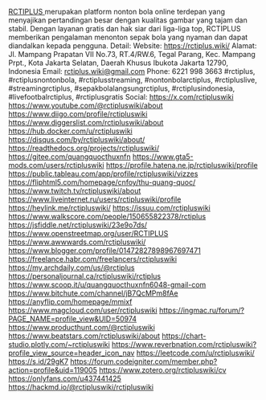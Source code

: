 <a href="https://rctiplus.wiki/">RCTIPLUS </a> merupakan platform nonton bola online terdepan yang menyajikan pertandingan besar dengan kualitas gambar yang tajam dan stabil. Dengan layanan gratis dan hak siar dari liga-liga top, RCTIPLUS memberikan pengalaman menonton sepak bola yang nyaman dan dapat diandalkan kepada pengguna.
Detail:
Website: <a href="https://rctiplus.wiki/">https://rctiplus.wiki/</a>
Alamat: Jl. Mampang Prapatan VII No.73, RT.4/RW.6, Tegal Parang, Kec. Mampang Prpt., Kota Jakarta Selatan, Daerah Khusus Ibukota Jakarta 12790, Indonesia
Email: rctiplus.wiki@gmail.com
Phone:  6221 998 3663
#rctiplus, #rctiplusnontonbola, #rctiplusstreaming, #nontonbolarctiplus, #rctipluslive, #streamingrctiplus, #sepakbolalangsungrctiplus, #rctiplusindonesia, #livefootbalrctiplus, #rctiplusgratis
Social: 
<a href="https://x.com/rctipluswiki">https://x.com/rctipluswiki</a>
<a href="https://www.youtube.com/@rctipluswiki/about">https://www.youtube.com/@rctipluswiki/about</a>
<a href="https://www.diigo.com/profile/rctipluswiki">https://www.diigo.com/profile/rctipluswiki</a>
<a href="https://www.diggerslist.com/rctipluswiki/about">https://www.diggerslist.com/rctipluswiki/about</a>
<a href="https://hub.docker.com/u/rctipluswiki">https://hub.docker.com/u/rctipluswiki</a>
<a href="https://disqus.com/by/rctipluswiki/about/">https://disqus.com/by/rctipluswiki/about/</a>
<a href="https://readthedocs.org/projects/rctipluswiki/">https://readthedocs.org/projects/rctipluswiki/</a>
<a href="https://gitee.com/quangquocthuxnfn">https://gitee.com/quangquocthuxnfn</a>
<a href="https://www.gta5-mods.com/users/rctipluswiki">https://www.gta5-mods.com/users/rctipluswiki</a>
<a href="https://profile.hatena.ne.jp/rctipluswiki/profile">https://profile.hatena.ne.jp/rctipluswiki/profile</a>
<a href="https://public.tableau.com/app/profile/rctipluswiki/vizzes">https://public.tableau.com/app/profile/rctipluswiki/vizzes</a>
<a href="https://fliphtml5.com/homepage/cnfoy/thu-quang-quoc/">https://fliphtml5.com/homepage/cnfoy/thu-quang-quoc/</a>
<a href="https://www.twitch.tv/rctipluswiki/about">https://www.twitch.tv/rctipluswiki/about</a>
<a href="https://www.liveinternet.ru/users/rctipluswiki/profile">https://www.liveinternet.ru/users/rctipluswiki/profile</a>
<a href="https://heylink.me/rctipluswiki/">https://heylink.me/rctipluswiki/</a>
<a href="https://issuu.com/rctipluswiki">https://issuu.com/rctipluswiki</a>
<a href="https://www.walkscore.com/people/150655822378/rctiplus">https://www.walkscore.com/people/150655822378/rctiplus</a>
<a href="https://jsfiddle.net/rctipluswiki/23e9o7ds/">https://jsfiddle.net/rctipluswiki/23e9o7ds/</a>
<a href="https://www.openstreetmap.org/user/RCTIPLUS">https://www.openstreetmap.org/user/RCTIPLUS</a>
<a href="https://www.awwwards.com/rctipluswiki/">https://www.awwwards.com/rctipluswiki/</a>
<a href="https://www.blogger.com/profile/01472827898967697471">https://www.blogger.com/profile/01472827898967697471</a>
<a href="https://freelance.habr.com/freelancers/rctipluswiki">https://freelance.habr.com/freelancers/rctipluswiki</a>
<a href="https://my.archdaily.com/us/@rctiplus">https://my.archdaily.com/us/@rctiplus</a>
<a href="https://personaljournal.ca/rctipluswiki/rctiplus">https://personaljournal.ca/rctipluswiki/rctiplus</a>
<a href="https://www.scoop.it/u/quangquocthuxnfn6048-gmail-com">https://www.scoop.it/u/quangquocthuxnfn6048-gmail-com</a>
<a href="https://www.bitchute.com/channel/jB7QcMPm8fAe">https://www.bitchute.com/channel/jB7QcMPm8fAe</a>
<a href="https://anyflip.com/homepage/mmixf">https://anyflip.com/homepage/mmixf</a>
<a href="https://www.magcloud.com/user/rctipluswiki">https://www.magcloud.com/user/rctipluswiki</a>
<a href="https://ingmac.ru/forum/?PAGE_NAME=profile_view&UID=50974">https://ingmac.ru/forum/?PAGE_NAME=profile_view&UID=50974</a>
<a href="https://www.producthunt.com/@rctipluswiki">https://www.producthunt.com/@rctipluswiki</a>
<a href="https://www.beatstars.com/rctipluswiki/about">https://www.beatstars.com/rctipluswiki/about</a>
<a href="https://chart-studio.plotly.com/~rctipluswiki">https://chart-studio.plotly.com/~rctipluswiki</a>
<a href="https://www.reverbnation.com/rctipluswiki?profile_view_source=header_icon_nav">https://www.reverbnation.com/rctipluswiki?profile_view_source=header_icon_nav</a>
<a href="https://leetcode.com/u/rctipluswiki/">https://leetcode.com/u/rctipluswiki/</a>
<a href="https://s.id/29gK7">https://s.id/29gK7</a>
<a href="https://forum.codeigniter.com/member.php?action=profile&uid=119005">https://forum.codeigniter.com/member.php?action=profile&uid=119005</a>
<a href="https://www.zotero.org/rctipluswiki/cv">https://www.zotero.org/rctipluswiki/cv</a>
<a href="https://onlyfans.com/u437441425">https://onlyfans.com/u437441425</a>
<a href="https://hackmd.io/@rctipluswiki/rctipluswiki">https://hackmd.io/@rctipluswiki/rctipluswiki</a>
